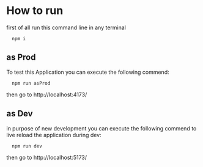 # How to run

first of all run this command line in any terminal

```shell
  npm i
```

## as Prod

To test this Application you can execute the following commend:

```shell
  npm run asProd
```

then go to http://localhost:4173/

## as Dev

in purpose of new development you can execute the following commend to live reload the application during dev:

```shell
  npm run dev
```

then go to http://localhost:5173/
